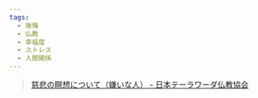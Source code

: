 ```yaml
---
tags:
  - 後悔
  - 仏教
  - 幸福度
  - ストレス
  - 人間関係
---
```

>[慈悲の瞑想について（嫌いな人） - 日本テーラワーダ仏教協会](https://j-theravada.com/dhamma/q&a/gimon53/)
>